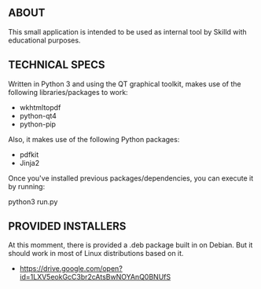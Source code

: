 ABOUT
--------------------
This small application is intended to be used as internal tool by
Skilld with educational purposes.

TECHNICAL SPECS
--------------------
Written in Python 3 and using the QT graphical toolkit, makes
use of the following libraries/packages to work:

- wkhtmltopdf
- python-qt4
- python-pip

Also, it makes use of the following Python packages:

- pdfkit
- Jinja2

Once you've installed previous packages/dependencies, you can 
execute it by running:

python3 run.py

PROVIDED INSTALLERS
--------------------
At this momment, there is provided a .deb package built in on Debian. But
it should work in most of Linux distributions based on it.

- https://drive.google.com/open?id=1LXV5eokGcC3br2cAtsBwNOYAnQ0BNUfS